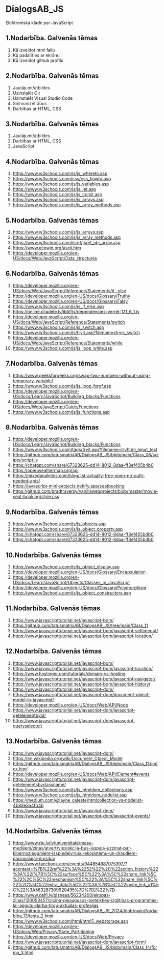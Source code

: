 # DialogsAB_JS
Elektroniska klade par JavaScript

## 1.Nodarbība. Galvenās tēmas
1. Kā izveidot html failu
2. Kā padalīties ar ekrānu
3. Kā izveidot github profilu

## 2.Nodarbība. Galvenās tēmas
1. Jautājumi/atbildes
2. Uzinstalēt Git
3. Uzinstalēt Visual Studio Code
4. Sinhronizēt abus
5. Darbības ar HTML, CSS

## 3.Nodarbība. Galvenās tēmas
1. Jautājumi/atbildes
2. Darbības ar HTML, CSS
3. JavaScript

## 4.Nodarbība. Galvenās tēmas
1. https://www.w3schools.com/js/js_whereto.asp
2. https://www.w3schools.com/css/css_howto.asp
3. https://www.w3schools.com/js/js_variables.asp
4. https://www.w3schools.com/js/js_let.asp
5. https://www.w3schools.com/js/js_const.asp
6. https://www.w3schools.com/js/js_arrays.asp
7. https://www.w3schools.com/js/js_array_methods.asp
 
## 5.Nodarbība. Galvenās tēmas
1. https://www.w3schools.com/js/js_arrays.asp
2. https://www.w3schools.com/js/js_array_methods.asp
3. https://www.w3schools.com/jsref/jsref_obj_array.asp
4. https://www.ecowin.org/ascii.htm
5. https://developer.mozilla.org/en-US/docs/Web/JavaScript/Data_structures

## 6.Nodarbība. Galvenās tēmas
1. https://developer.mozilla.org/en-US/docs/Web/JavaScript/Reference/Statements/if...else
2. https://developer.mozilla.org/en-US/docs/Glossary/Truthy
3. https://developer.mozilla.org/en-US/docs/Glossary/Falsy
4. https://www.w3schools.com/js/js_if_else.asp
5. https://online.citadele.lv/ibbf/js/dependencies-verrel-121_6_1.js
6. https://developer.mozilla.org/en-US/docs/Web/JavaScript/Reference/Statements/switch
7. https://www.w3schools.com/js/js_switch.asp
8. https://www.w3schools.com/js/tryit.asp?filename=tryjs_switch
9. https://developer.mozilla.org/en-US/docs/Web/JavaScript/Reference/Statements/while
10. https://www.w3schools.com/js/js_loop_while.asp

## 7.Nodarbība. Galvenās tēmas
1. https://www.geeksforgeeks.org/swap-two-numbers-without-using-temporary-variable/
2. https://www.w3schools.com/js/js_loop_forof.asp
3. https://developer.mozilla.org/en-US/docs/Learn/JavaScript/Building_blocks/Functions
4. https://developer.mozilla.org/en-US/docs/Web/JavaScript/Guide/Functions
5. https://www.w3schools.com/js/js_functions.asp

## 8.Nodarbība. Galvenās tēmas
1. https://developer.mozilla.org/en-US/docs/Learn/JavaScript/Building_blocks/Functions
2. https://www.w3schools.com/tags/tryit.asp?filename=tryhtml_input_test
3. https://github.com/tatusmatrixAB/DialogsAB_JS/blob/main/Class_08/scripts/script.js
4. https://chatgpt.com/share/67323625-dd14-8012-8daa-ff3ef405b4b0
5. https://openweathermap.org/api
6. https://mixedanalytics.com/blog/list-actually-free-open-no-auth-needed-apis/
7. https://javascript-mini-projects.netlify.app/seatbooking
8. https://github.com/bradtraversy/vanillawebprojects/blob/master/movie-seat-booking/style.css

## 9.Nodarbība. Galvenās tēmas
1. https://www.w3schools.com/js/js_objects.asp
2. https://www.w3schools.com/js/js_object_property.asp
3. https://chatgpt.com/share/67323625-dd14-8012-8daa-ff3ef405b4b0
4. https://chatgpt.com/share/67323625-dd14-8012-8daa-ff3ef405b4b0

## 10.Nodarbība. Galvenās tēmas
1. https://www.w3schools.com/js/js_object_display.asp
2. https://developer.mozilla.org/en-US/docs/Glossary/Encapsulation
3. https://developer.mozilla.org/en-US/docs/Learn/JavaScript/Objects/Classes_in_JavaScript
4. https://developer.mozilla.org/en-US/docs/Glossary/Polymorphism
5. https://www.w3schools.com/js/js_object_constructors.asp

## 11.Nodarbība. Galvenās tēmas
1. https://www.javascripttutorial.net/javascript-bom/
2. https://github.com/tatusmatrixAB/DialogsAB_JS/tree/main/Class_11
3. https://www.javascripttutorial.net/javascript-bom/javascript-settimeout/
4. https://www.javascripttutorial.net/javascript-bom/javascript-location/

## 12.Nodarbība. Galvenās tēmas
1. https://www.javascripttutorial.net/javascript-bom/
2. https://www.javascripttutorial.net/javascript-bom/javascript-location/
3. https://www.hostinger.com/tutorials/domain-vs-hosting
4. https://www.javascripttutorial.net/javascript-bom/javascript-navigator/
5. https://www.javascripttutorial.net/javascript-bom/javascript-history/
6. https://www.javascripttutorial.net/javascript-dom/
7. https://www.javascripttutorial.net/javascript-dom/document-object-model-in-javascript/
8. https://developer.mozilla.org/en-US/docs/Web/API/Node
9. https://www.javascripttutorial.net/javascript-dom/javascript-getelementbyid/
10. https://www.javascripttutorial.net/javascript-dom/javascript-queryselector/

## 13.Nodarbība. Galvenās tēmas
1. https://www.javascripttutorial.net/javascript-dom/
2. https://en.wikipedia.org/wiki/Document_Object_Model
3. https://github.com/tatusmatrixAB/DialogsAB_JS/blob/main/Class_13/index.html
4. https://developer.mozilla.org/en-US/docs/Web/API/Element#events
5. https://www.javascripttutorial.net/javascript-dom/javascript-getelementsbyclassname/
6. https://www.w3schools.com/js/js_htmldom_collections.asp
7. https://www.w3schools.com/js/js_htmldom_nodelist.asp
8. https://medium.com/@layne_celeste/htmlcollection-vs-nodelist-4b83e3a4fb4b
9. https://www.javascripttutorial.net/javascript-dom/
10. https://www.javascripttutorial.net/javascript-dom/javascript-events/

## 14.Nodarbība. Galvenās tēmas
1. https://www.rtu.lv/lv/universitate/masu-medijiem/zinas/atvert/vieslekcija-bus-iespeja-uzzinat-par-kibernoziegumiem-izspiedejvirusu-ekosistemu-un-draudiem-nacionalajai-drosibai
2. https://www.facebook.com/events/944854887075397/?acontext=%7B%22ref%22%3A%2252%22%2C%22action_history%22%3A%22[%7B%5C%22surface%5C%22%3A%5C%22share_link%5C%22%2C%5C%22mechanism%5C%22%3A%5C%22share_link%5C%22%2C%5C%22extra_data%5C%22%3A%7B%5C%22invite_link_id%5C%22%3A563287309920495%7D%7D]%22%7D
3. https://www.delfi.lv/bizness/56234200/eiropas-zinas/120053457/aicina-pieaugusos-pieteikties-izglitibas-programmas-lai-apgutu-darba-tirgu-aktualas-profesijas
4. https://github.com/tatusmatrixAB/DialogsAB_JS_2024/blob/main/Nodarbiba_13/tests_2.html
5. https://www.w3schools.com/html/html5_webstorage.asp
6. https://developer.mozilla.org/en-US/docs/Web/Privacy/State_Partitioning
7. https://developer.mozilla.org/en-US/docs/Web/Privacy
8. https://www.javascripttutorial.net/javascript-dom/javascript-form/
9. https://github.com/tatusmatrixAB/DialogsAB_JS/blob/main/Class_14/forma_3.html
